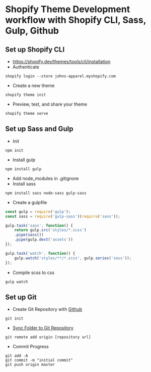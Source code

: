 # Shopify Theme Development workflow with Shopify CLI, Sass, Gulp, Github

## Set up Shopify CLI
- https://shopify.dev/themes/tools/cli/installation
- Authenticate
```curl
shopify login --store johns-apparel.myshopify.com
```
- Create a new theme
```curl
shopify theme init
```
- Preview, test, and share your theme
```curl
shopify theme serve
```

## Set up Sass and Gulp
- Init
```curl
npm init
```
- Install gulp
```curl
npm install gulp
```
- Add node_modules in .gitignore
- Install sass
```curl
npm install sass node-sass gulp-sass
```
- Create a gulpfile
```js
const gulp = require('gulp');
const sass = require('gulp-sass')(require('sass'));

gulp.task('sass', function() {
    return gulp.src('styles/*.scss')
    .pipe(sass())
    .pipe(gulp.dest('assets'))
});

gulp.task('watch', function() {
    gulp.watch('styles/**/*.scss', gulp.series('sass'));
});
```
- Compile scss to css
```curl
gulp watch
```

## Set up Git
- Create Git Repository with [Github](https://github.com)
```curl
git init
```
- [Sync Folder to Git Repository](https://docs.github.com/en/github/getting-started-with-github/managing-remote-repositories)
```curl
git remote add origin [repository url]
```
- Commit Progress
```curl
git add -A
git commit -m "initial commit"
git push origin master
```
